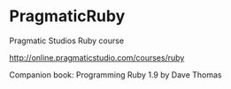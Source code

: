 PragmaticRuby
=============

Pragmatic Studios Ruby course

http://online.pragmaticstudio.com/courses/ruby

Companion book: Programming Ruby 1.9 by Dave Thomas